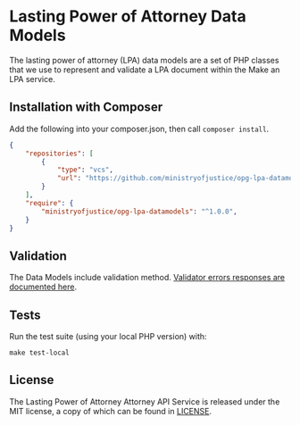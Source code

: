 # Lasting Power of Attorney Data Models

The lasting power of attorney (LPA) data models are a set of PHP classes that we use to represent and validate a LPA document within the Make an LPA service.

## Installation with Composer

Add the following into your composer.json, then call `composer install`.

```json
{
    "repositories": [
        {
            "type": "vcs",
            "url": "https://github.com/ministryofjustice/opg-lpa-datamodels"
        }
    ],
    "require": {
        "ministryofjustice/opg-lpa-datamodels": "^1.0.0",
    }
}
```

## Validation

The Data Models include validation method. [Validator errors responses are documented here](docs/validation.md).

## Tests

Run the test suite (using your local PHP version) with:

```
make test-local
```

## License

The Lasting Power of Attorney Attorney API Service is released under the MIT license, a copy of which can be found in [LICENSE](LICENSE).
